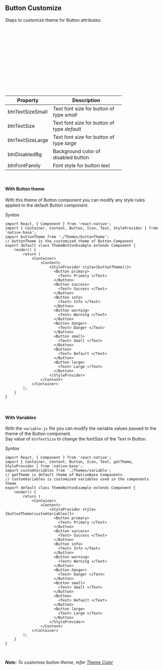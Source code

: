 ## Button Customize

Steps to customize theme for Button attributes:
<br />


<table>
  <thead>
    <tr style="border-style: hidden">
      <th style="border-style: hidden"><div style="background: url(../docs/assets/iphone.png) no-repeat; padding: 63px 20px 100px 18px; width: 292px"><img src="{{('../docs/assets/ios/guide/theme-button.png')}}" alt="" /></div></th>
    </tr>
  </thead>
</table><br />
<table class = "table table-hover" style="width: 75%; ">
        <thead>
            <tr>
                <th>Property</th>
                <th>Description</th>
            </tr>
        </thead>
        <tbody>
            <tr>
                <td>btnTextSizeSmall</td>
                <td>Text font size for button of type <i>small</i></td>
            </tr>
            <tr>
                <td>btnTextSize</td>
                <td>Text font size for button of type <i>default</i></td>
            </tr>
            <tr>
                <td>btnTextSizeLarge</td>
                <td>Text font size for button of type <i>large</i></td>
            </tr>
            <tr>
                <td>btnDisabledBg</td>
                <td>Background color of disabled button</td>
            </tr>
            <tr>
                <td>btnFontFamily</td>
                <td>Font style for button text</td>
            </tr>
        </tbody>
    </table><br />


#### With Button theme

With this theme of Button component you can modify any style rules applied to the default Button component.

*Syntax*

<pre class="line-numbers"><code class="language-jsx">import React, { Component } from 'react-native';
import { Container, Content, Button, Icon, Text, StyleProvider } from 'native-base';
import buttonTheme from './Themes/buttonTheme';
​// buttonTheme is the customized theme of Button Component​
export default class ThemeButtonExample extends Component {
    render() {
        return (
            &lt;Container>
                &lt;Content>
                    &lt;StyleProvider style={buttonTheme()}>
                      &lt;Button primary>
                        &lt;Text> Primary &lt;/Text>
                      &lt;/Button>
                      &lt;Button success>
                        &lt;Text> Success &lt;/Text>
                      &lt;/Button>
                      &lt;Button info>
                        &lt;Text> Info &lt;/Text>
                      &lt;/Button>
                      &lt;Button warning>
                        &lt;Text> Warning &lt;/Text>
                      &lt;/Button>
                      &lt;Button danger>
                        &lt;Text> Danger &lt;/Text>
                      &lt;/Button>
                      &lt;Button small>
                        &lt;Text> Small &lt;/Text>
                      &lt;/Button>
                      &lt;Button>
                        &lt;Text> Default &lt;/Text>
                      &lt;/Button>
                      &lt;Button large>
                        &lt;Text> Large &lt;/Text>
                      &lt;/Button>
                    &lt;/StyleProvider>
                &lt;/Content>
            &lt;/Container>
        );
    }
}</code></pre><br />


#### With Variables

With the <code>variable.js</code> file you can modify the variable values passed to the theme of the Button component.<br />
Say value of <code>btnTextSize</code> to change the fontSize of the Text in Button.

*Syntax*

<pre class="line-numbers"><code class="language-jsx">import React, { Component } from 'react-native';
import { Container, Content, Button, Icon, Text, getTheme, StyleProvider } from 'native-base';
import customVariables from './Themes/variable';
​// getTheme is default theme of NativeBase Components
// customVariables is customized variables used in the components theme
export default class ThemeButtonExample extends Component {
    render() {
        return (
            &lt;Container>
                &lt;Content>
                    &lt;StyleProvider style={buttonTheme(customVariables)}>
                      &lt;Button primary>
                        &lt;Text> Primary &lt;/Text>
                      &lt;/Button>
                      &lt;Button success>
                        &lt;Text> Success &lt;/Text>
                      &lt;/Button>
                      &lt;Button info>
                        &lt;Text> Info &lt;/Text>
                      &lt;/Button>
                      &lt;Button warning>
                        &lt;Text> Warning &lt;/Text>
                      &lt;/Button>
                      &lt;Button danger>
                        &lt;Text> Danger &lt;/Text>
                      &lt;/Button>
                      &lt;Button small>
                        &lt;Text> Small &lt;/Text>
                      &lt;/Button>
                      &lt;Button>
                        &lt;Text> Default &lt;/Text>
                      &lt;/Button>
                      &lt;Button large>
                        &lt;Text> Large &lt;/Text>
                      &lt;/Button>
                    &lt;/StyleProvider>
                &lt;/Content>
            &lt;/Container>
        );
    }
}</code></pre><br />

***Note:** To customise button theme, refer [Theme Color](/docs/customize/ThemeColor.md)*
